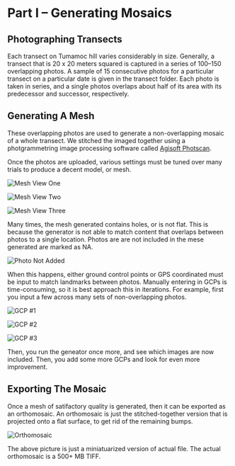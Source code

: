 # Part I – Generating Mosaics

## Photographing Transects

Each transect on Tumamoc hill varies considerably in size. Generally, a transect that is 20 x 20 meters squared is captured in a series of 100–150 overlapping photos. A sample of 15 consecutive photos for a particular transect on a particular date is given in the transect folder. Each photo is taken in series, and a single photos overlaps about half of its area with its predecessor and successor, respectively.

## Generating A Mesh

These overlapping photos are used to generate a non-overlapping mosaic of a whole transect. We stitched the imaged together using a photgrammetring image processing software called [Agisoft Photscan](http://www.agisoft.com/).

Once the photos are uploaded, various settings must be tuned over many trials to produce a decent model, or mesh.

![Mesh View One](https://imgur.com/wXrWaYG.png)

![Mesh View Two](https://imgur.com/8Bsu755.png)

![Mesh View Three](https://imgur.com/zd0V1ks.png)

Many times, the mesh generated contains holes, or is not flat. This is because the generator is not able to match content that overlaps between photos to a single location. Photos are are not included in the mese generated are marked as NA.

![Photo Not Added](https://imgur.com/9ARSLSN)

When this happens, either ground control points or GPS coordinated must be input to match landmarks between photos. Manually entering in GCPs is time-consuming, so it is best approach this in iterations. For example, first you input a few across many sets of non-overlapping photos.

![GCP #1](https://imgur.com/813v5tH.png)

![GCP #2](https://imgur.com/R0uplw2.png)

![GCP #3](https://imgur.com/QVt8TtD.png)

Then, you run the geneator once more, and see which images are now included. Then, you add some more GCPs and look for even more improvement.

## Exporting The Mosaic

Once a mesh of satifactory quality is generated, then it can be exported as an orthomosaic. An orthomosaic is just the stitched-together version that is projected onto a flat surface, to get rid of the remaining bumps.

![Orthomosaic](https://imgur.com/wI1kUDN.png)

The above picture is just a miniatuarized version of actual file. The actual orthomosaic is a 500+ MB TIFF.
